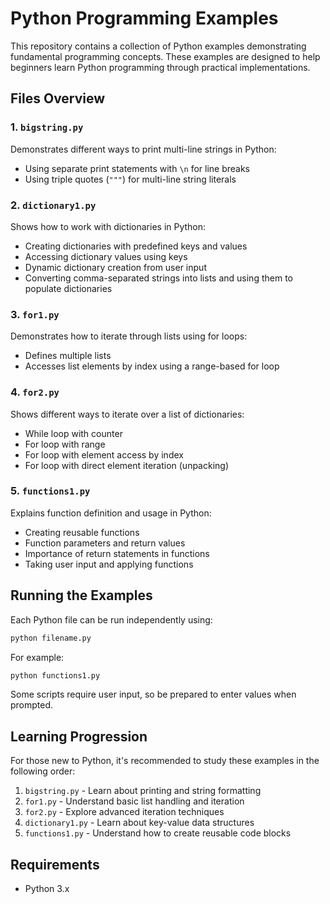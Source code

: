 # Python Programming Examples

This repository contains a collection of Python examples demonstrating fundamental programming concepts. These examples are designed to help beginners learn Python programming through practical implementations.

## Files Overview

### 1. `bigstring.py`
Demonstrates different ways to print multi-line strings in Python:
- Using separate print statements with `\n` for line breaks
- Using triple quotes (`"""`) for multi-line string literals

### 2. `dictionary1.py`
Shows how to work with dictionaries in Python:
- Creating dictionaries with predefined keys and values
- Accessing dictionary values using keys
- Dynamic dictionary creation from user input
- Converting comma-separated strings into lists and using them to populate dictionaries

### 3. `for1.py`
Demonstrates how to iterate through lists using for loops:
- Defines multiple lists
- Accesses list elements by index using a range-based for loop

### 4. `for2.py`
Shows different ways to iterate over a list of dictionaries:
- While loop with counter
- For loop with range
- For loop with element access by index
- For loop with direct element iteration (unpacking)

### 5. `functions1.py`
Explains function definition and usage in Python:
- Creating reusable functions
- Function parameters and return values
- Importance of return statements in functions
- Taking user input and applying functions

## Running the Examples

Each Python file can be run independently using:

```bash
python filename.py
```

For example:
```bash
python functions1.py
```

Some scripts require user input, so be prepared to enter values when prompted.

## Learning Progression

For those new to Python, it's recommended to study these examples in the following order:

1. `bigstring.py` - Learn about printing and string formatting
2. `for1.py` - Understand basic list handling and iteration
3. `for2.py` - Explore advanced iteration techniques
4. `dictionary1.py` - Learn about key-value data structures
5. `functions1.py` - Understand how to create reusable code blocks

## Requirements

- Python 3.x
